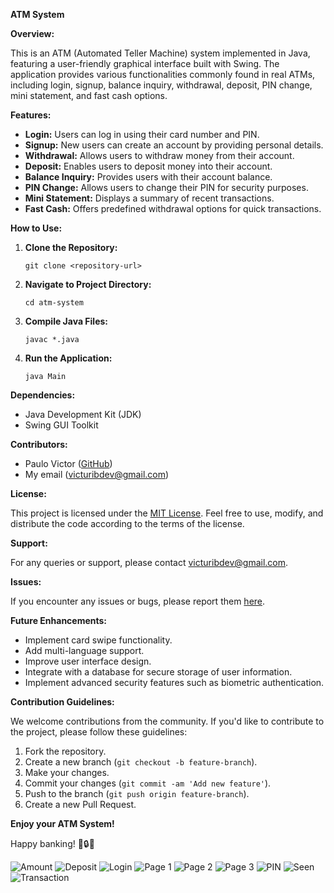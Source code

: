 **ATM System**

**Overview:**

This is an ATM (Automated Teller Machine) system implemented in Java, featuring a user-friendly graphical interface built with Swing. The application provides various functionalities commonly found in real ATMs, including login, signup, balance inquiry, withdrawal, deposit, PIN change, mini statement, and fast cash options.

**Features:**

- **Login:** Users can log in using their card number and PIN.
- **Signup:** New users can create an account by providing personal details.
- **Withdrawal:** Allows users to withdraw money from their account.
- **Deposit:** Enables users to deposit money into their account.
- **Balance Inquiry:** Provides users with their account balance.
- **PIN Change:** Allows users to change their PIN for security purposes.
- **Mini Statement:** Displays a summary of recent transactions.
- **Fast Cash:** Offers predefined withdrawal options for quick transactions.


**How to Use:**

1. **Clone the Repository:**
   ```
   git clone <repository-url>
   ```
2. **Navigate to Project Directory:**
   ```
   cd atm-system
   ```
3. **Compile Java Files:**
   ```
   javac *.java
   ```
4. **Run the Application:**
   ```
   java Main
   ```

**Dependencies:**

- Java Development Kit (JDK)
- Swing GUI Toolkit

**Contributors:**

- Paulo Victor ([GitHub](https://github.com/paulovictordev))
- My email (victuribdev@gmail.com)

**License:**

This project is licensed under the [MIT License](LICENSE). Feel free to use, modify, and distribute the code according to the terms of the license.

**Support:**

For any queries or support, please contact victuribdev@gmail.com.

**Issues:**

If you encounter any issues or bugs, please report them [here](https://github.com/your-username/atm-system/issues).

**Future Enhancements:**

- Implement card swipe functionality.
- Add multi-language support.
- Improve user interface design.
- Integrate with a database for secure storage of user information.
- Implement advanced security features such as biometric authentication.

**Contribution Guidelines:**

We welcome contributions from the community. If you'd like to contribute to the project, please follow these guidelines:

1. Fork the repository.
2. Create a new branch (`git checkout -b feature-branch`).
3. Make your changes.
4. Commit your changes (`git commit -am 'Add new feature'`).
5. Push to the branch (`git push origin feature-branch`).
6. Create a new Pull Request.

**Enjoy your ATM System!**

Happy banking! 🏦🔒🚀

![Amount](imagens/amount.png)
![Deposit](imagens/deposit.png)
![Login](imagens/login.png)
![Page 1](imagens/page1.png)
![Page 2](imagens/page2.png)
![Page 3](imagens/page3.png)
![PIN](imagens/pin.png)
![Seen](imagens/seen.png)
![Transaction](imagens/transaction.png)

